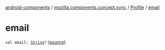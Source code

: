 [android-components](../../index.md) / [mozilla.components.concept.sync](../index.md) / [Profile](index.md) / [email](./email.md)

# email

`val email: `[`String`](https://kotlinlang.org/api/latest/jvm/stdlib/kotlin/-string/index.html)`?` [(source)](https://github.com/mozilla-mobile/android-components/blob/master/components/concept/sync/src/main/java/mozilla/components/concept/sync/OAuthAccount.kt#L136)